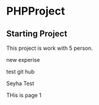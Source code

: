 # PHPProject

## Starting Project

This project is work with 5 person.

new experise

test git hub

Seyha Test


THis is page 1